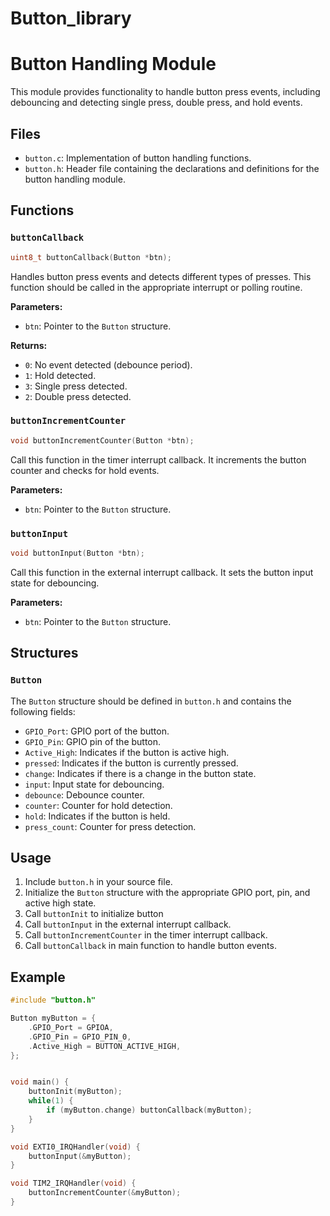 # Button_library
 
# Button Handling Module

This module provides functionality to handle button press events, including debouncing and detecting single press, double press, and hold events.

## Files

- `button.c`: Implementation of button handling functions.
- `button.h`: Header file containing the declarations and definitions for the button handling module.

## Functions

### `buttonCallback`

```c
uint8_t buttonCallback(Button *btn);
```

Handles button press events and detects different types of presses. This function should be called in the appropriate interrupt or polling routine.

**Parameters:**
- `btn`: Pointer to the `Button` structure.

**Returns:**
- `0`: No event detected (debounce period).
- `1`: Hold detected.
- `3`: Single press detected.
- `2`: Double press detected.

### `buttonIncrementCounter`

```c
void buttonIncrementCounter(Button *btn);
```

Call this function in the timer interrupt callback. It increments the button counter and checks for hold events.

**Parameters:**
- `btn`: Pointer to the `Button` structure.

### `buttonInput`

```c
void buttonInput(Button *btn);
```

Call this function in the external interrupt callback. It sets the button input state for debouncing.

**Parameters:**
- `btn`: Pointer to the `Button` structure.

## Structures

### `Button`

The `Button` structure should be defined in `button.h` and contains the following fields:

- `GPIO_Port`: GPIO port of the button.
- `GPIO_Pin`: GPIO pin of the button.
- `Active_High`: Indicates if the button is active high.
- `pressed`: Indicates if the button is currently pressed.
- `change`: Indicates if there is a change in the button state.
- `input`: Input state for debouncing.
- `debounce`: Debounce counter.
- `counter`: Counter for hold detection.
- `hold`: Indicates if the button is held.
- `press_count`: Counter for press detection.

## Usage

1. Include `button.h` in your source file.
2. Initialize the `Button` structure with the appropriate GPIO port, pin, and active high state.
3. Call `buttonInit` to initialize button
3. Call `buttonInput` in the external interrupt callback.
4. Call `buttonIncrementCounter` in the timer interrupt callback.
5. Call `buttonCallback` in main function to handle button events.

## Example

```c
#include "button.h"

Button myButton = {
    .GPIO_Port = GPIOA,
    .GPIO_Pin = GPIO_PIN_0,
    .Active_High = BUTTON_ACTIVE_HIGH,
};


void main() {
    buttonInit(myButton);
    while(1) {
        if (myButton.change) buttonCallback(myButton);
    }
}

void EXTI0_IRQHandler(void) {
    buttonInput(&myButton);
}

void TIM2_IRQHandler(void) {
    buttonIncrementCounter(&myButton);
}
```